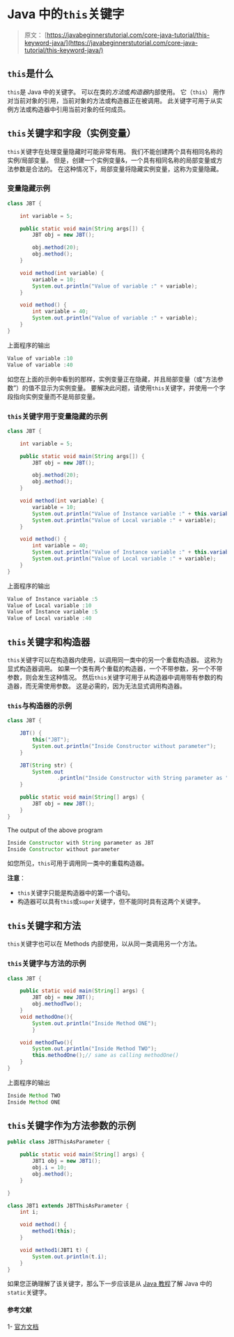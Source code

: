 # Java 中的`this`关键字

> 原文： [https://javabeginnerstutorial.com/core-java-tutorial/this-keyword-java/](https://javabeginnerstutorial.com/core-java-tutorial/this-keyword-java/)

## `this`是什么

`this`是 Java 中的关键字。 可以在类的*方法*或*构造器*内部使用。 它（`this`） 用作对当前对象的引用，当前对象的方法或构造器正在被调用。 此关键字可用于从实例方法或构造器中引用当前对象的任何成员。

## `this`关键字和字段（实例变量）

`this`关键字在处理变量隐藏时可能非常有用。 我们不能创建两个具有相同名称的实例/局部变量。 但是，创建一个实例变量&，一个具有相同名称的局部变量或方法参数是合法的。 在这种情况下，局部变量将隐藏实例变量，这称为变量隐藏。

### 变量隐藏示例

```java
class JBT {

	int variable = 5;

	public static void main(String args[]) {
		JBT obj = new JBT();

		obj.method(20);
		obj.method();
	}

	void method(int variable) {
		variable = 10;
		System.out.println("Value of variable :" + variable);
	}

	void method() {
		int variable = 40;
		System.out.println("Value of variable :" + variable);
	}
}
```

上面程序的输出

```java
Value of variable :10
Value of variable :40
```

如您在上面的示例中看到的那样，实例变量正在隐藏，并且局部变量（或“方法参数”）的值不显示为实例变量。 要解决此问题，请使用`this`关键字，并使用一个字段指向实例变量而不是局部变量。

### `this`关键字用于变量隐藏的示例

```java
class JBT {

	int variable = 5;

	public static void main(String args[]) {
		JBT obj = new JBT();

		obj.method(20);
		obj.method();
	}

	void method(int variable) {
		variable = 10;
		System.out.println("Value of Instance variable :" + this.variable);
		System.out.println("Value of Local variable :" + variable);
	}

	void method() {
		int variable = 40;
		System.out.println("Value of Instance variable :" + this.variable);
		System.out.println("Value of Local variable :" + variable);
	}
}
```

上面程序的输出

```java
Value of Instance variable :5
Value of Local variable :10
Value of Instance variable :5
Value of Local variable :40
```

## `this`关键字和构造器

`this`关键字可以在构造器内使用，以调用同一类中的另一个重载构造器。 这称为显式构造器调用。 如果一个类有两个重载的构造器，一个不带参数，另一个不带参数，则会发生这种情况。 然后`this`关键字可用于从构造器中调用带有参数的构造器，而无需使用参数。 这是必需的，因为无法显式调用构造器。

### `this`与构造器的示例

```java
class JBT {

	JBT() {
		this("JBT");
		System.out.println("Inside Constructor without parameter");
	}

	JBT(String str) {
		System.out
				.println("Inside Constructor with String parameter as " + str);
	}

	public static void main(String[] args) {
		JBT obj = new JBT();
	}
}
```

The output of the above program

```java
Inside Constructor with String parameter as JBT
Inside Constructor without parameter 
```

如您所见，`this`可用于调用同一类中的重载构造器。

**注意**：

*   `this`关键字只能是构造器中的第一个语句。
*   构造器可以具有`this`或`super`关键字，但不能同时具有这两个关键字。

## `this`关键字和方法

`this`关键字也可以在 Methods 内部使用，以从同一类调用另一个方法。

### `this`关键字与方法的示例

```java
class JBT {

	public static void main(String[] args) {
		JBT obj = new JBT();
		obj.methodTwo();
	}
	void methodOne(){
		System.out.println("Inside Method ONE");
		}

	void methodTwo(){
		System.out.println("Inside Method TWO");
		this.methodOne();// same as calling methodOne()
	}
}
```

上面程序的输出

```java
Inside Method TWO
Inside Method ONE
```

## `this`关键字作为方法参数的示例

```java
public class JBTThisAsParameter {

	public static void main(String[] args) {
		JBT1 obj = new JBT1();
		obj.i = 10;
		obj.method();
	}

}

class JBT1 extends JBTThisAsParameter {
	int i;

	void method() {
		method1(this);
	}

	void method1(JBT1 t) {
		System.out.println(t.i);
	}
} 
```

如果您正确理解了该关键字，那么下一步应该是从 [Java 教程](https://javabeginnerstutorial.com/core-java-tutorial/)了解 Java 中的`static`关键字。

#### 参考文献
1- [官方文档](https://docs.oracle.com/javase/tutorial/java/javaOO/thiskey.html)

